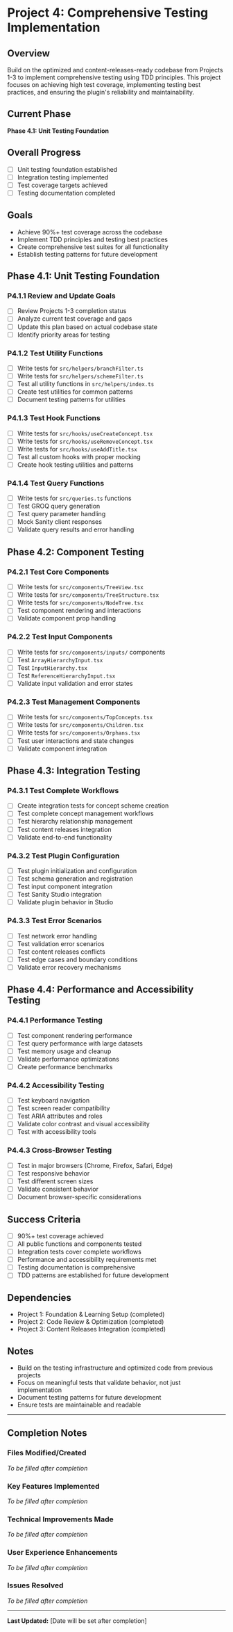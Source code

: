 # Project 4: Comprehensive Testing Implementation

## Overview
Build on the optimized and content-releases-ready codebase from Projects 1-3 to implement comprehensive testing using TDD principles. This project focuses on achieving high test coverage, implementing testing best practices, and ensuring the plugin's reliability and maintainability.

## Current Phase
**Phase 4.1: Unit Testing Foundation**

## Overall Progress
- [ ] Unit testing foundation established
- [ ] Integration testing implemented
- [ ] Test coverage targets achieved
- [ ] Testing documentation completed

## Goals
- Achieve 90%+ test coverage across the codebase
- Implement TDD principles and testing best practices
- Create comprehensive test suites for all functionality
- Establish testing patterns for future development

## Phase 4.1: Unit Testing Foundation

### P4.1.1 Review and Update Goals
- [ ] Review Projects 1-3 completion status
- [ ] Analyze current test coverage and gaps
- [ ] Update this plan based on actual codebase state
- [ ] Identify priority areas for testing

### P4.1.2 Test Utility Functions
- [ ] Write tests for `src/helpers/branchFilter.ts`
- [ ] Write tests for `src/helpers/schemeFilter.ts`
- [ ] Test all utility functions in `src/helpers/index.ts`
- [ ] Create test utilities for common patterns
- [ ] Document testing patterns for utilities

### P4.1.3 Test Hook Functions
- [ ] Write tests for `src/hooks/useCreateConcept.tsx`
- [ ] Write tests for `src/hooks/useRemoveConcept.tsx`
- [ ] Write tests for `src/hooks/useAddTitle.tsx`
- [ ] Test all custom hooks with proper mocking
- [ ] Create hook testing utilities and patterns

### P4.1.4 Test Query Functions
- [ ] Write tests for `src/queries.ts` functions
- [ ] Test GROQ query generation
- [ ] Test query parameter handling
- [ ] Mock Sanity client responses
- [ ] Validate query results and error handling

## Phase 4.2: Component Testing

### P4.2.1 Test Core Components
- [ ] Write tests for `src/components/TreeView.tsx`
- [ ] Write tests for `src/components/TreeStructure.tsx`
- [ ] Write tests for `src/components/NodeTree.tsx`
- [ ] Test component rendering and interactions
- [ ] Validate component prop handling

### P4.2.2 Test Input Components
- [ ] Write tests for `src/components/inputs/` components
- [ ] Test `ArrayHierarchyInput.tsx`
- [ ] Test `InputHierarchy.tsx`
- [ ] Test `ReferenceHierarchyInput.tsx`
- [ ] Validate input validation and error states

### P4.2.3 Test Management Components
- [ ] Write tests for `src/components/TopConcepts.tsx`
- [ ] Write tests for `src/components/Children.tsx`
- [ ] Write tests for `src/components/Orphans.tsx`
- [ ] Test user interactions and state changes
- [ ] Validate component integration

## Phase 4.3: Integration Testing

### P4.3.1 Test Complete Workflows
- [ ] Create integration tests for concept scheme creation
- [ ] Test complete concept management workflows
- [ ] Test hierarchy relationship management
- [ ] Test content releases integration
- [ ] Validate end-to-end functionality

### P4.3.2 Test Plugin Configuration
- [ ] Test plugin initialization and configuration
- [ ] Test schema generation and registration
- [ ] Test input component integration
- [ ] Test Sanity Studio integration
- [ ] Validate plugin behavior in Studio

### P4.3.3 Test Error Scenarios
- [ ] Test network error handling
- [ ] Test validation error scenarios
- [ ] Test content releases conflicts
- [ ] Test edge cases and boundary conditions
- [ ] Validate error recovery mechanisms

## Phase 4.4: Performance and Accessibility Testing

### P4.4.1 Performance Testing
- [ ] Test component rendering performance
- [ ] Test query performance with large datasets
- [ ] Test memory usage and cleanup
- [ ] Validate performance optimizations
- [ ] Create performance benchmarks

### P4.4.2 Accessibility Testing
- [ ] Test keyboard navigation
- [ ] Test screen reader compatibility
- [ ] Test ARIA attributes and roles
- [ ] Validate color contrast and visual accessibility
- [ ] Test with accessibility tools

### P4.4.3 Cross-Browser Testing
- [ ] Test in major browsers (Chrome, Firefox, Safari, Edge)
- [ ] Test responsive behavior
- [ ] Test different screen sizes
- [ ] Validate consistent behavior
- [ ] Document browser-specific considerations

## Success Criteria
- [ ] 90%+ test coverage achieved
- [ ] All public functions and components tested
- [ ] Integration tests cover complete workflows
- [ ] Performance and accessibility requirements met
- [ ] Testing documentation is comprehensive
- [ ] TDD patterns are established for future development

## Dependencies
- Project 1: Foundation & Learning Setup (completed)
- Project 2: Code Review & Optimization (completed)
- Project 3: Content Releases Integration (completed)

## Notes
- Build on the testing infrastructure and optimized code from previous projects
- Focus on meaningful tests that validate behavior, not just implementation
- Document testing patterns for future development
- Ensure tests are maintainable and readable

---

## Completion Notes

### Files Modified/Created
*To be filled after completion*

### Key Features Implemented
*To be filled after completion*

### Technical Improvements Made
*To be filled after completion*

### User Experience Enhancements
*To be filled after completion*

### Issues Resolved
*To be filled after completion*

---

**Last Updated:** [Date will be set after completion] 